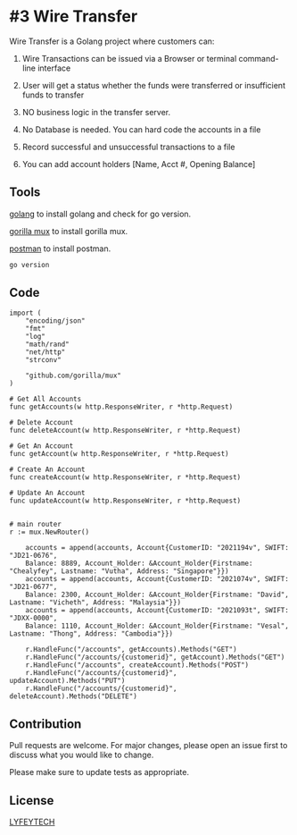 # #3 Wire Transfer

Wire Transfer is a Golang project where customers can:

1. Wire Transactions can be issued via a Browser or terminal command-line interface

2. User will get a status whether the funds were transferred or insufficient funds to transfer

3. NO business logic in the transfer server.

4. No Database is needed. You can hard code the accounts in a file

5. Record successful and unsuccessful transactions to a file

6. You can add account holders [Name, Acct #, Opening Balance]

## Tools

[golang](https://go.dev/dl/go1.19.darwin-amd64.pkg) to install golang and check for go version.

[gorilla mux](https://github.com/gorilla/mux) to install gorilla mux.

[postman](https://www.postman.com/downloads/) to install postman.

```bash
go version
```

## Code 

```golang
import (
	"encoding/json"
	"fmt"
	"log"
	"math/rand"
	"net/http"
	"strconv"

	"github.com/gorilla/mux"
)

# Get All Accounts
func getAccounts(w http.ResponseWriter, r *http.Request)

# Delete Account
func deleteAccount(w http.ResponseWriter, r *http.Request)

# Get An Account
func getAccount(w http.ResponseWriter, r *http.Request)

# Create An Account
func createAccount(w http.ResponseWriter, r *http.Request)

# Update An Account
func updateAccount(w http.ResponseWriter, r *http.Request)


# main router
r := mux.NewRouter()

	accounts = append(accounts, Account{CustomerID: "2021194v", SWIFT: "JD21-0676", 
	Balance: 8889, Account_Holder: &Account_Holder{Firstname: "Chealyfey", Lastname: "Vutha", Address: "Singapore"}})
	accounts = append(accounts, Account{CustomerID: "2021074v", SWIFT: "JD21-0677", 
	Balance: 2300, Account_Holder: &Account_Holder{Firstname: "David", Lastname: "Vicheth", Address: "Malaysia"}})
	accounts = append(accounts, Account{CustomerID: "2021093t", SWIFT: "JDXX-0000", 
	Balance: 1110, Account_Holder: &Account_Holder{Firstname: "Vesal", Lastname: "Thong", Address: "Cambodia"}})
	
	r.HandleFunc("/accounts", getAccounts).Methods("GET")
	r.HandleFunc("/accounts/{customerid}", getAccount).Methods("GET")
	r.HandleFunc("/accounts", createAccount).Methods("POST")
	r.HandleFunc("/accounts/{customerid}", updateAccount).Methods("PUT")
	r.HandleFunc("/accounts/{customerid}", deleteAccount).Methods("DELETE")
```

## Contribution
Pull requests are welcome. For major changes, please open an issue first to discuss what you would like to change.

Please make sure to update tests as appropriate.

## License
[LYFEYTECH](https://github.com/lyfeytech)

